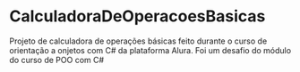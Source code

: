 # CalculadoraDeOperacoesBasicas
Projeto de calculadora de operações básicas feito durante o curso de orientação a onjetos com C# da plataforma Alura. Foi um desafio do módulo do curso de POO com C#
